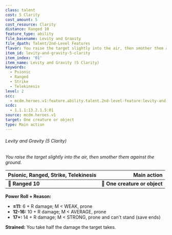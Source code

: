 ```yaml
---
class: talent
cost: 5 Clarity
cost_amount: 5
cost_resource: Clarity
distance: Ranged 10
feature_type: ability
file_basename: Levity and Gravity
file_dpath: Talent/2nd-Level Features
flavor: You raise the target slightly into the air, then smother them against the ground.
item_id: levity-and-gravity-5-clarity
item_index: '01'
item_name: Levity and Gravity (5 Clarity)
keywords:
  - Psionic
  - Ranged
  - Strike
  - Telekinesis
level: 2
scc:
  - mcdm.heroes.v1:feature.ability.talent.2nd-level-feature:levity-and-gravity-5-clarity
scdc:
  - 1.1.1:13.2.1.5:01
source: mcdm.heroes.v1
target: One creature or object
type: Main action
---
```


###### Levity and Gravity (5 Clarity)

*You raise the target slightly into the air, then smother them against the ground.*

| **Psionic, Ranged, Strike, Telekinesis** |               **Main action** |
| ---------------------------------------- | ----------------------------: |
| **📏 Ranged 10**                         | **🎯 One creature or object** |

**Power Roll + Reason:**

- **≤11:** 6 + R damage; M < WEAK, prone
- **12-16:** 10 + R damage; M < AVERAGE, prone
- **17+:** 14 + R damage; M < STRONG, prone and can't stand (save ends)

**Strained:** You take half the damage the target takes.
